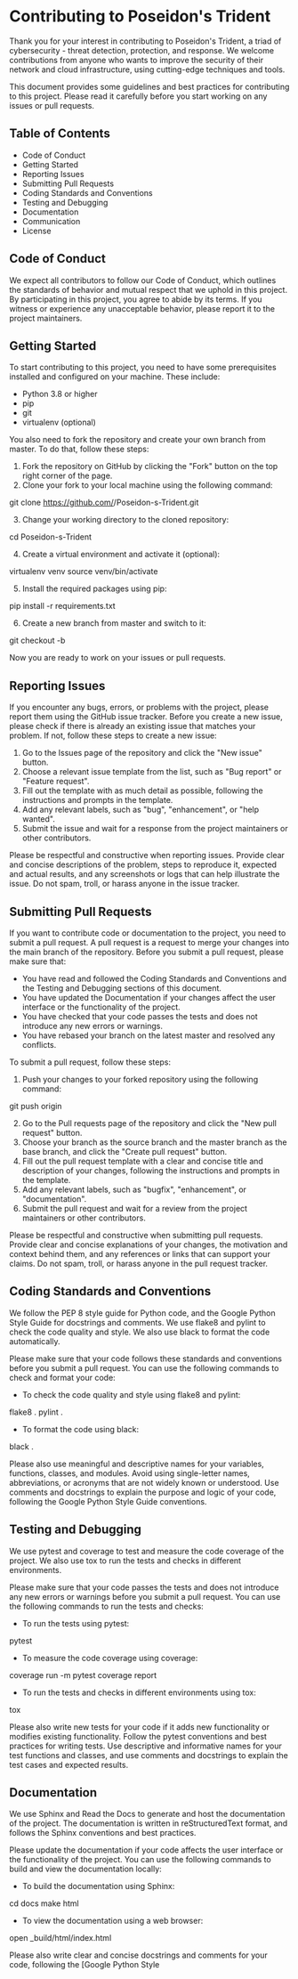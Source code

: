 # Contributing to Poseidon's Trident

Thank you for your interest in contributing to Poseidon's Trident, a triad of cybersecurity - threat detection, protection, and response. We welcome contributions from anyone who wants to improve the security of their network and cloud infrastructure, using cutting-edge techniques and tools.

This document provides some guidelines and best practices for contributing to this project. Please read it carefully before you start working on any issues or pull requests.

## Table of Contents

- Code of Conduct
- Getting Started
- Reporting Issues
- Submitting Pull Requests
- Coding Standards and Conventions
- Testing and Debugging
- Documentation
- Communication
- License

## Code of Conduct

We expect all contributors to follow our Code of Conduct, which outlines the standards of behavior and mutual respect that we uphold in this project. By participating in this project, you agree to abide by its terms. If you witness or experience any unacceptable behavior, please report it to the project maintainers.

## Getting Started

To start contributing to this project, you need to have some prerequisites installed and configured on your machine. These include:

- Python 3.8 or higher
- pip
- git
- virtualenv (optional)

You also need to fork the repository and create your own branch from master. To do that, follow these steps:

1. Fork the repository on GitHub by clicking the "Fork" button on the top right corner of the page.
2. Clone your fork to your local machine using the following command:


git clone https://github.com/<your-username>/Poseidon-s-Trident.git


3. Change your working directory to the cloned repository:


cd Poseidon-s-Trident


4. Create a virtual environment and activate it (optional):


virtualenv venv source venv/bin/activate


5. Install the required packages using pip:


pip install -r requirements.txt


6. Create a new branch from master and switch to it:


git checkout -b <your-branch-name>


Now you are ready to work on your issues or pull requests.

## Reporting Issues

If you encounter any bugs, errors, or problems with the project, please report them using the GitHub issue tracker. Before you create a new issue, please check if there is already an existing issue that matches your problem. If not, follow these steps to create a new issue:

1. Go to the Issues page of the repository and click the "New issue" button.
2. Choose a relevant issue template from the list, such as "Bug report" or "Feature request".
3. Fill out the template with as much detail as possible, following the instructions and prompts in the template.
4. Add any relevant labels, such as "bug", "enhancement", or "help wanted".
5. Submit the issue and wait for a response from the project maintainers or other contributors.

Please be respectful and constructive when reporting issues. Provide clear and concise descriptions of the problem, steps to reproduce it, expected and actual results, and any screenshots or logs that can help illustrate the issue. Do not spam, troll, or harass anyone in the issue tracker.

## Submitting Pull Requests

If you want to contribute code or documentation to the project, you need to submit a pull request. A pull request is a request to merge your changes into the main branch of the repository. Before you submit a pull request, please make sure that:

- You have read and followed the Coding Standards and Conventions and the Testing and Debugging sections of this document.
- You have updated the Documentation if your changes affect the user interface or the functionality of the project.
- You have checked that your code passes the tests and does not introduce any new errors or warnings.
- You have rebased your branch on the latest master and resolved any conflicts.

To submit a pull request, follow these steps:

1. Push your changes to your forked repository using the following command:


git push origin <your-branch-name>


2. Go to the Pull requests page of the repository and click the "New pull request" button.
3. Choose your branch as the source branch and the master branch as the base branch, and click the "Create pull request" button.
4. Fill out the pull request template with a clear and concise title and description of your changes, following the instructions and prompts in the template.
5. Add any relevant labels, such as "bugfix", "enhancement", or "documentation".
6. Submit the pull request and wait for a review from the project maintainers or other contributors.

Please be respectful and constructive when submitting pull requests. Provide clear and concise explanations of your changes, the motivation and context behind them, and any references or links that can support your claims. Do not spam, troll, or harass anyone in the pull request tracker.

## Coding Standards and Conventions

We follow the PEP 8 style guide for Python code, and the Google Python Style Guide for docstrings and comments. We use flake8 and pylint to check the code quality and style. We also use black to format the code automatically.

Please make sure that your code follows these standards and conventions before you submit a pull request. You can use the following commands to check and format your code:

- To check the code quality and style using flake8 and pylint:


flake8 . pylint .


- To format the code using black:


black .


Please also use meaningful and descriptive names for your variables, functions, classes, and modules. Avoid using single-letter names, abbreviations, or acronyms that are not widely known or understood. Use comments and docstrings to explain the purpose and logic of your code, following the Google Python Style Guide conventions.

## Testing and Debugging

We use pytest and coverage to test and measure the code coverage of the project. We also use tox to run the tests and checks in different environments.

Please make sure that your code passes the tests and does not introduce any new errors or warnings before you submit a pull request. You can use the following commands to run the tests and checks:

- To run the tests using pytest:


pytest


- To measure the code coverage using coverage:


coverage run -m pytest coverage report


- To run the tests and checks in different environments using tox:


tox


Please also write new tests for your code if it adds new functionality or modifies existing functionality. Follow the pytest conventions and best practices for writing tests. Use descriptive and informative names for your test functions and classes, and use comments and docstrings to explain the test cases and expected results.

## Documentation

We use Sphinx and Read the Docs to generate and host the documentation of the project. The documentation is written in reStructuredText format, and follows the Sphinx conventions and best practices.

Please update the documentation if your code affects the user interface or the functionality of the project. You can use the following commands to build and view the documentation locally:

- To build the documentation using Sphinx:


cd docs make html


- To view the documentation using a web browser:


open _build/html/index.html


Please also write clear and concise docstrings and comments for your code, following the [Google Python Style
